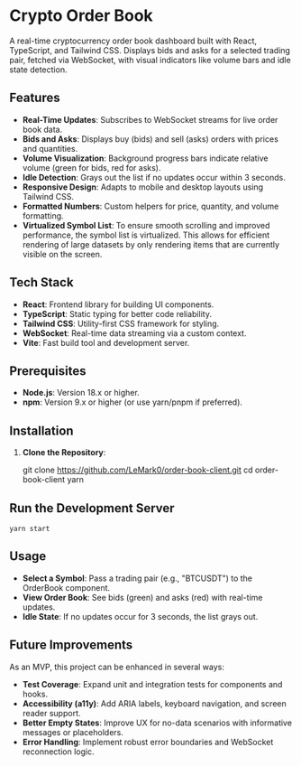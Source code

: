 
# Crypto Order Book

A real-time cryptocurrency order book dashboard built with React, TypeScript, and Tailwind CSS. Displays bids and asks for a selected trading pair, fetched via WebSocket, with visual indicators like volume bars and idle state detection.

## Features

-   **Real-Time Updates**: Subscribes to WebSocket streams for live order book data.
-   **Bids and Asks**: Displays buy (bids) and sell (asks) orders with prices and quantities.
-   **Volume Visualization**: Background progress bars indicate relative volume (green for bids, red for asks).
-   **Idle Detection**: Grays out the list if no updates occur within 3 seconds.
-   **Responsive Design**: Adapts to mobile and desktop layouts using Tailwind CSS.
-   **Formatted Numbers**: Custom helpers for price, quantity, and volume formatting.
-   **Virtualized Symbol List**: To ensure smooth scrolling and improved performance, the symbol list is virtualized. This allows for efficient rendering of large datasets by only rendering items that are currently visible on the screen.

## Tech Stack

-   **React**: Frontend library for building UI components.
-   **TypeScript**: Static typing for better code reliability.
-   **Tailwind CSS**: Utility-first CSS framework for styling.
-   **WebSocket**: Real-time data streaming via a custom context.
-   **Vite**: Fast build tool and development server.

## Prerequisites

-   **Node.js**: Version 18.x or higher.
-   **npm**: Version 9.x or higher (or use yarn/pnpm if preferred).

## Installation

1.  **Clone the Repository**:


    git clone https://github.com/LeMark0/order-book-client.git
    cd order-book-client
    yarn


## Run the Development Server

    yarn start

## Usage

-   **Select a Symbol**: Pass a trading pair (e.g., "BTCUSDT") to the OrderBook component.
-   **View Order Book**: See bids (green) and asks (red) with real-time updates.
-   **Idle State**: If no updates occur for 3 seconds, the list grays out.

## Future Improvements

As an MVP, this project can be enhanced in several ways:

-   **Test Coverage**: Expand unit and integration tests for components and hooks.
-   **Accessibility (a11y)**: Add ARIA labels, keyboard navigation, and screen reader support.
-   **Better Empty States**: Improve UX for no-data scenarios with informative messages or placeholders.
-   **Error Handling**: Implement robust error boundaries and WebSocket reconnection logic.
